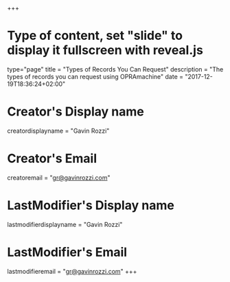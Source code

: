 +++
# Type of content, set "slide" to display it fullscreen with reveal.js
type="page"
title = "Types of Records You Can Request"
description = "The types of records you can request using OPRAmachine"
date = "2017-12-19T18:36:24+02:00"
# Creator's Display name
creatordisplayname = "Gavin Rozzi"
# Creator's Email
creatoremail = "gr@gavinrozzi.com"
# LastModifier's Display name
lastmodifierdisplayname = "Gavin Rozzi"
# LastModifier's Email
lastmodifieremail = "gr@gavinrozzi.com"
+++
